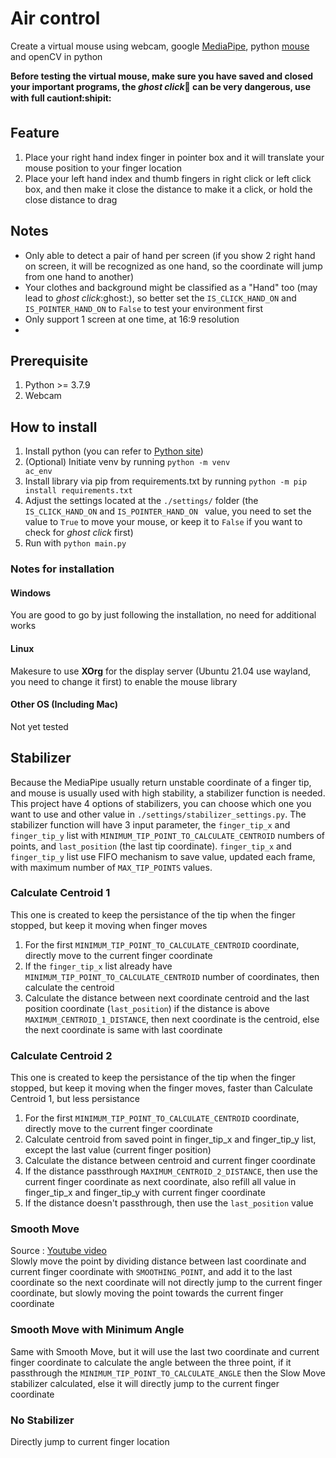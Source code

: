 # Air control

Create a virtual mouse using webcam, google [MediaPipe](https://github.com/google/mediapipe), python [mouse](https://github.com/boppreh/mouse) and openCV in python 

<b>Before testing the virtual mouse, make sure you have saved and closed your important programs, the <em>ghost click</em>:ghost: can be very dangerous, use with full caution:exclamation::shipit:</b>

## Feature
1. Place your right hand index finger in pointer box and it will translate your mouse position to your finger location
1. Place your left hand index and thumb fingers in right click or left click box, and then make it close the distance to make it a click, or hold the close distance to drag

## Notes
<ul>
    <li>Only able to detect a pair of hand per screen (if you show 2 right hand on screen, it will be recognized as one hand, so the coordinate will jump from one hand to another)</li>
    <li>Your clothes and background might be classified as a "Hand" too (may lead to <em>ghost click</em>:ghost:), so better set the <code>IS_CLICK_HAND_ON</code> and <code>IS_POINTER_HAND_ON</code> to <code>False</code> to test your environment first</li>
    <li>Only support 1 screen at one time, at 16:9 resolution<li>
</ul>

## Prerequisite
1. Python >= 3.7.9
2. Webcam

## How to install
1. Install python (you can refer to [Python site](https://www.python.org/downloads/))
2. (Optional) Initiate venv by running <code>python -m venv ac_env</code>
2. Install library via pip from requirements.txt by running <code>python -m pip install requirements.txt</code>
3. Adjust the settings located at the <code>./settings/</code> folder (the <code>IS_CLICK_HAND_ON</code> and <code>IS_POINTER_HAND_ON
</code> value, you need to set the value to <code>True</code> to move your mouse, or keep it to <code>False</code> if you want to check for <em>ghost click</em> first)
4. Run with <code>python main.py</code>

### Notes for installation
#### Windows
You are good to go by just following the installation, no need for additional works

#### Linux
Makesure to use <b>XOrg</b> for the display server (Ubuntu 21.04 use wayland, you need to change it first) to enable the mouse library

#### Other OS (Including Mac)
Not yet tested

## Stabilizer
Because the MediaPipe usually return unstable coordinate of a finger tip, and mouse is usually used with high stability, a stabilizer function is needed. This project have 4 options of stabilizers, you can choose which one you want to use and other value in <code>./settings/stabilizer_settings.py</code>. The stabilizer function will have 3 input parameter, the <code>finger_tip_x</code> and <code>finger_tip_y</code> list with <code>MINIMUM_TIP_POINT_TO_CALCULATE_CENTROID</code> numbers of points, and <code>last_position</code> (the last tip coordinate). <code>finger_tip_x</code> and <code>finger_tip_y</code> list use FIFO mechanism to save value, updated each frame, with maximum number of <code>MAX_TIP_POINTS</code> values.

### Calculate Centroid 1
This one is created to keep the persistance of the tip when the finger stopped, but keep it moving when finger moves

1. For the first <code>MINIMUM_TIP_POINT_TO_CALCULATE_CENTROID</code> coordinate, directly move to the current finger coordinate
2. If the <code>finger_tip_x</code> list already have <code>MINIMUM_TIP_POINT_TO_CALCULATE_CENTROID</code> number of coordinates, then calculate the centroid
3. Calculate the distance between next coordinate centroid and the last position coordinate (<code>last_position</code>) if the distance is above <code>MAXIMUM_CENTROID_1_DISTANCE</code>, then next coordinate is the centroid, else the next coordinate is same with last coordinate

### Calculate Centroid 2
This one is created to keep the persistance of the tip when the finger stopped, but keep it moving when the finger moves, faster than Calculate Centroid 1, but less persistance

1. For the first <code>MINIMUM_TIP_POINT_TO_CALCULATE_CENTROID</code> coordinate, directly move to the current finger coordinate
1. Calculate centroid from saved point in finger_tip_x and finger_tip_y list, except the last value (current finger position)
2. Calculate the distance between centroid and current finger coordinate
3. If the distance passthrough <code>MAXIMUM_CENTROID_2_DISTANCE</code>, then use the current finger coordinate as next coordinate, also refill all value in finger_tip_x and finger_tip_y with current finger coordinate
4. If the distance doesn't passthrough, then use the <code>last_position</code> value

### Smooth Move
Source : [Youtube video](https://youtu.be/01sAkU_NvOY?t=23678)<br>
Slowly move the point by dividing distance between last coordinate and current finger coordinate with <code>SMOOTHING_POINT</code>, and add it to the last coordinate so the next coordinate will not directly jump to the current finger coordinate, but slowly moving the point towards the current finger coordinate

### Smooth Move with Minimum Angle
Same with Smooth Move, but it will use the last two coordinate and current finger coordinate to calculate the angle between the three point, if it passthrough the <code>MINIMUM_TIP_POINT_TO_CALCULATE_ANGLE</code> then the Slow Move stabilizer calculated, else it will directly jump to the current finger coordinate

### No Stabilizer
Directly jump to current finger location